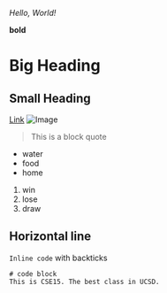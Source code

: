 


































*Hello, World!*














































**bold**
# Big Heading
## Small Heading
[Link](https://github.com/dwadhwa123/cse15l-lab-reports/blob/main/lab-report-1-week-0.md)
![Image](https://cdn.hswstatic.com/gif/water-update.jpg)
> This is a block quote
* water
* food
* home
1. win
2. lose
3. draw

Horizontal line
---
`Inline code` with backticks

```
# code block
This is CSE15. The best class in UCSD. 
```

